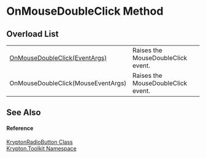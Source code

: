 # OnMouseDoubleClick Method


## Overload List
<table>
<tr>
<td><a href="265ce0bd-5600-98e7-8980-4a5968de4a7f.md">OnMouseDoubleClick(EventArgs)</a></td>
<td>Raises the MouseDoubleClick event.</td></tr>
<tr>
<td>OnMouseDoubleClick(MouseEventArgs)</td>
<td>Raises the MouseDoubleClick event.</td></tr>
</table>

## See Also


#### Reference
<a href="b37bc623-ef01-0bad-1f46-ce7c165df634.md">KryptonRadioButton Class</a>  
<a href="79d2eac2-21f4-54ff-7552-b20c33c30600.md">Krypton.Toolkit Namespace</a>  
